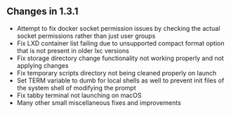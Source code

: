 ## Changes in 1.3.1

- Attempt to fix docker socket permission issues by checking the actual socket permissions rather than just user groups
- Fix LXD container list failing due to unsupported compact format option that is not present in older lxc versions
- Fix storage directory change functionality not working properly and not applying changes
- Fix temporary scripts directory not being cleaned properly on launch
- Set TERM variable to dumb for local shells as well to prevent init files of the system shell of modifying the prompt
- Fix tabby terminal not launching on macOS
- Many other small miscellaneous fixes and improvements
